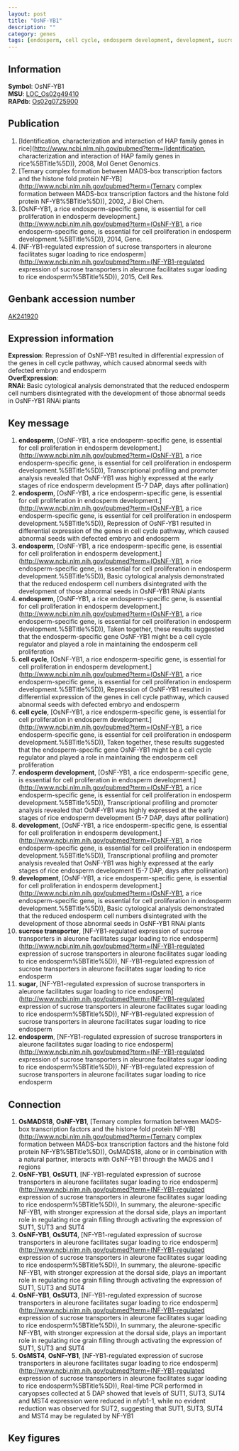 ```yaml
---
layout: post
title: "OsNF-YB1"
description: ""
category: genes
tags: [endosperm, cell cycle, endosperm development, development, sucrose transporter, sugar, Gene]
---
```


## Information
__Symbol__: OsNF-YB1  
__MSU__: [LOC_Os02g49410](http://rice.plantbiology.msu.edu/cgi-bin/ORF_infopage.cgi?orf=LOC_Os02g49410)  
__RAPdb__: [Os02g0725900](http://rapdb.dna.affrc.go.jp/viewer/gbrowse_details/irgsp1?name=Os02g0725900)  

## Publication
1. [Identification, characterization and interaction of HAP family genes in rice](http://www.ncbi.nlm.nih.gov/pubmed?term=(Identification, characterization and interaction of HAP family genes in rice%5BTitle%5D)), 2008, Mol Genet Genomics.
2. [Ternary complex formation between MADS-box transcription factors and the histone fold protein NF-YB](http://www.ncbi.nlm.nih.gov/pubmed?term=(Ternary complex formation between MADS-box transcription factors and the histone fold protein NF-YB%5BTitle%5D)), 2002, J Biol Chem.
3. [OsNF-YB1, a rice endosperm-specific gene, is essential for cell proliferation in endosperm development.](http://www.ncbi.nlm.nih.gov/pubmed?term=(OsNF-YB1, a rice endosperm-specific gene, is essential for cell proliferation in endosperm development.%5BTitle%5D)), 2014, Gene.
4. [NF-YB1-regulated expression of sucrose transporters in aleurone facilitates sugar loading to rice endosperm](http://www.ncbi.nlm.nih.gov/pubmed?term=(NF-YB1-regulated expression of sucrose transporters in aleurone facilitates sugar loading to rice endosperm%5BTitle%5D)), 2015, Cell Res.

## Genbank accession number
[AK241920](http://www.ncbi.nlm.nih.gov/nuccore/AK241920)

## Expression information
__Expression__: Repression of OsNF-YB1 resulted in differential expression of the genes in cell cycle pathway, which caused abnormal seeds with defected embryo and endosperm  
__OverExpression__:  
__RNAi__: Basic cytological analysis demonstrated that the reduced endosperm cell numbers disintegrated with the development of those abnormal seeds in OsNF-YB1 RNAi plants  

## Key message
1. __endosperm__, [OsNF-YB1, a rice endosperm-specific gene, is essential for cell proliferation in endosperm development.](http://www.ncbi.nlm.nih.gov/pubmed?term=(OsNF-YB1, a rice endosperm-specific gene, is essential for cell proliferation in endosperm development.%5BTitle%5D)),  Transcriptional profiling and promoter analysis revealed that OsNF-YB1 was highly expressed at the early stages of rice endosperm development (5-7 DAP, days after pollination)
2. __endosperm__, [OsNF-YB1, a rice endosperm-specific gene, is essential for cell proliferation in endosperm development.](http://www.ncbi.nlm.nih.gov/pubmed?term=(OsNF-YB1, a rice endosperm-specific gene, is essential for cell proliferation in endosperm development.%5BTitle%5D)),  Repression of OsNF-YB1 resulted in differential expression of the genes in cell cycle pathway, which caused abnormal seeds with defected embryo and endosperm
3. __endosperm__, [OsNF-YB1, a rice endosperm-specific gene, is essential for cell proliferation in endosperm development.](http://www.ncbi.nlm.nih.gov/pubmed?term=(OsNF-YB1, a rice endosperm-specific gene, is essential for cell proliferation in endosperm development.%5BTitle%5D)),  Basic cytological analysis demonstrated that the reduced endosperm cell numbers disintegrated with the development of those abnormal seeds in OsNF-YB1 RNAi plants
4. __endosperm__, [OsNF-YB1, a rice endosperm-specific gene, is essential for cell proliferation in endosperm development.](http://www.ncbi.nlm.nih.gov/pubmed?term=(OsNF-YB1, a rice endosperm-specific gene, is essential for cell proliferation in endosperm development.%5BTitle%5D)),  Taken together, these results suggested that the endosperm-specific gene OsNF-YB1 might be a cell cycle regulator and played a role in maintaining the endosperm cell proliferation
5. __cell cycle__, [OsNF-YB1, a rice endosperm-specific gene, is essential for cell proliferation in endosperm development.](http://www.ncbi.nlm.nih.gov/pubmed?term=(OsNF-YB1, a rice endosperm-specific gene, is essential for cell proliferation in endosperm development.%5BTitle%5D)),  Repression of OsNF-YB1 resulted in differential expression of the genes in cell cycle pathway, which caused abnormal seeds with defected embryo and endosperm
6. __cell cycle__, [OsNF-YB1, a rice endosperm-specific gene, is essential for cell proliferation in endosperm development.](http://www.ncbi.nlm.nih.gov/pubmed?term=(OsNF-YB1, a rice endosperm-specific gene, is essential for cell proliferation in endosperm development.%5BTitle%5D)),  Taken together, these results suggested that the endosperm-specific gene OsNF-YB1 might be a cell cycle regulator and played a role in maintaining the endosperm cell proliferation
7. __endosperm development__, [OsNF-YB1, a rice endosperm-specific gene, is essential for cell proliferation in endosperm development.](http://www.ncbi.nlm.nih.gov/pubmed?term=(OsNF-YB1, a rice endosperm-specific gene, is essential for cell proliferation in endosperm development.%5BTitle%5D)),  Transcriptional profiling and promoter analysis revealed that OsNF-YB1 was highly expressed at the early stages of rice endosperm development (5-7 DAP, days after pollination)
8. __development__, [OsNF-YB1, a rice endosperm-specific gene, is essential for cell proliferation in endosperm development.](http://www.ncbi.nlm.nih.gov/pubmed?term=(OsNF-YB1, a rice endosperm-specific gene, is essential for cell proliferation in endosperm development.%5BTitle%5D)),  Transcriptional profiling and promoter analysis revealed that OsNF-YB1 was highly expressed at the early stages of rice endosperm development (5-7 DAP, days after pollination)
9. __development__, [OsNF-YB1, a rice endosperm-specific gene, is essential for cell proliferation in endosperm development.](http://www.ncbi.nlm.nih.gov/pubmed?term=(OsNF-YB1, a rice endosperm-specific gene, is essential for cell proliferation in endosperm development.%5BTitle%5D)),  Basic cytological analysis demonstrated that the reduced endosperm cell numbers disintegrated with the development of those abnormal seeds in OsNF-YB1 RNAi plants
10. __sucrose transporter__, [NF-YB1-regulated expression of sucrose transporters in aleurone facilitates sugar loading to rice endosperm](http://www.ncbi.nlm.nih.gov/pubmed?term=(NF-YB1-regulated expression of sucrose transporters in aleurone facilitates sugar loading to rice endosperm%5BTitle%5D)), NF-YB1-regulated expression of sucrose transporters in aleurone facilitates sugar loading to rice endosperm
11. __sugar__, [NF-YB1-regulated expression of sucrose transporters in aleurone facilitates sugar loading to rice endosperm](http://www.ncbi.nlm.nih.gov/pubmed?term=(NF-YB1-regulated expression of sucrose transporters in aleurone facilitates sugar loading to rice endosperm%5BTitle%5D)), NF-YB1-regulated expression of sucrose transporters in aleurone facilitates sugar loading to rice endosperm
12. __endosperm__, [NF-YB1-regulated expression of sucrose transporters in aleurone facilitates sugar loading to rice endosperm](http://www.ncbi.nlm.nih.gov/pubmed?term=(NF-YB1-regulated expression of sucrose transporters in aleurone facilitates sugar loading to rice endosperm%5BTitle%5D)), NF-YB1-regulated expression of sucrose transporters in aleurone facilitates sugar loading to rice endosperm

## Connection
1. __OsMADS18__, __OsNF-YB1__, [Ternary complex formation between MADS-box transcription factors and the histone fold protein NF-YB](http://www.ncbi.nlm.nih.gov/pubmed?term=(Ternary complex formation between MADS-box transcription factors and the histone fold protein NF-YB%5BTitle%5D)),  OsMADS18, alone or in combination with a natural partner, interacts with OsNF-YB1 through the MADS and I regions
2. __OsNF-YB1__, __OsSUT1__, [NF-YB1-regulated expression of sucrose transporters in aleurone facilitates sugar loading to rice endosperm](http://www.ncbi.nlm.nih.gov/pubmed?term=(NF-YB1-regulated expression of sucrose transporters in aleurone facilitates sugar loading to rice endosperm%5BTitle%5D)), In summary, the aleurone-specific NF-YB1, with stronger expression at the dorsal side, plays an important role in regulating rice grain filling through activating the expression of SUT1, SUT3 and SUT4
3. __OsNF-YB1__, __OsSUT4__, [NF-YB1-regulated expression of sucrose transporters in aleurone facilitates sugar loading to rice endosperm](http://www.ncbi.nlm.nih.gov/pubmed?term=(NF-YB1-regulated expression of sucrose transporters in aleurone facilitates sugar loading to rice endosperm%5BTitle%5D)), In summary, the aleurone-specific NF-YB1, with stronger expression at the dorsal side, plays an important role in regulating rice grain filling through activating the expression of SUT1, SUT3 and SUT4
4. __OsNF-YB1__, __OsSUT3__, [NF-YB1-regulated expression of sucrose transporters in aleurone facilitates sugar loading to rice endosperm](http://www.ncbi.nlm.nih.gov/pubmed?term=(NF-YB1-regulated expression of sucrose transporters in aleurone facilitates sugar loading to rice endosperm%5BTitle%5D)), In summary, the aleurone-specific NF-YB1, with stronger expression at the dorsal side, plays an important role in regulating rice grain filling through activating the expression of SUT1, SUT3 and SUT4
5. __OsMST4__, __OsNF-YB1__, [NF-YB1-regulated expression of sucrose transporters in aleurone facilitates sugar loading to rice endosperm](http://www.ncbi.nlm.nih.gov/pubmed?term=(NF-YB1-regulated expression of sucrose transporters in aleurone facilitates sugar loading to rice endosperm%5BTitle%5D)), Real-time PCR performed in caryopses collected at 5 DAP showed that levels of SUT1, SUT3, SUT4 and MST4 expression were reduced in nfyb1-1, while no evident reduction was observed for SUT2, suggesting that SUT1, SUT3, SUT4 and MST4 may be regulated by NF-YB1

## Key figures


